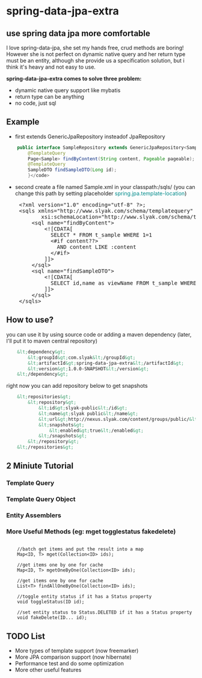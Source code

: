 # spring-data-jpa-extra
## use spring data jpa more comfortable
I love spring-data-jpa, she set my hands free, crud methods are boring! However she is not perfect on dynamic native query and her return type must be an entity, although she provide us a specification solution, but i think it's heavy and not easy to use.

<b>spring-data-jpa-extra comes to solve three problem:</b>

- dynamic native query support like mybatis
- return type can be anything
- no code, just sql

## Example
- first extends GenericJpaRepository insteadof JpaRepository

```java
	public interface SampleRepository extends GenericJpaRepository<Sample, Long> {
		@TemplateQuery
		Page<Sample> findByContent(String content, Pageable pageable);
		@TemplateQuery
		SampleDTO findSampleDTO(Long id);
		}</code>
```

- second create a file named Sample.xml in your classpath:/sqls/ (you can change this path by setting placeholder <font color="#008B8B">spring.jpa.template-location</font>)

<pre>
    &lt;?xml version="1.0" encoding="utf-8" ?&gt;;
    &lt;sqls xmlns="http://www.slyak.com/schema/templatequery" xmlns:xsi="http://www.w3.org/2001/XMLSchema-instance"
           xsi:schemaLocation="http://www.slyak.com/schema/templatequery http://www.slyak.com/schema/templatequery.xsd"&gt;
        &lt;sql name="findByContent"&gt;
            &lt;![CDATA[
              SELECT * FROM t_sample WHERE 1=1
              &lt;#if content??&gt;
                AND content LIKE :content
              &lt;/#if&gt;
            ]]&gt;
        &lt;/sql&gt;
        &lt;sql name="findSampleDTO"&gt;
            &lt;![CDATA[
              SELECT id,name as viewName FROM t_sample WHERE id=:id
            ]]&gt;
        &lt;/sql&gt;
    &lt;/sqls&gt;
</pre>

## How to use?

you can use it by using source code or adding a maven dependency (later, I'll put it to maven central repository)

```xml
    &lt;dependency&gt;
        &lt;groupId&gt;com.slyak&lt;/groupId&gt;
        &lt;artifactId&gt;spring-data-jpa-extra&lt;/artifactId&gt;
        &lt;version&gt;1.0.0-SNAPSHOT&lt;/version&gt;
    &lt;/dependency&gt;
```

right now you can add repository below to get snapshots
```xml
    &lt;repositories&gt;
        &lt;repository&gt;
            &lt;id&gt;slyak-public&lt;/id&gt;
            &lt;name&gt;slyak public&lt;/name&gt;
            &lt;url&gt;http://nexus.slyak.com/content/groups/public/&lt;/url&gt;
            &lt;snapshots&gt;
                &lt;enabled&gt;true&lt;/enabled&gt;
            &lt;/snapshots&gt;
        &lt;/repository&gt;
    &lt;/repositories&gt;
```


## 2 Miniute Tutorial

### Template Query

### Template Query Object

### Entity Assemblers

### More Useful Methods (eg: mget togglestatus fakedelete)

<pre><code>
    //batch get items and put the result into a map
    Map&lt;ID, T&gt; mget(Collection&lt;ID&gt; ids);
    
    //get items one by one for cache
    Map&lt;ID, T&gt; mgetOneByOne(Collection&lt;ID&gt; ids);
    
    //get items one by one for cache
    List&lt;T&gt; findAllOneByOne(Collection&lt;ID&gt; ids);
    
    //toggle entity status if it has a Status property
    void toggleStatus(ID id);
    
    //set entity status to Status.DELETED if it has a Status property
    void fakeDelete(ID... id);
</code></pre>


## TODO List
- More types of template support (now freemarker)
- More JPA comparison support (now hibernate)
- Performance test and do some optimization
- More other useful features
